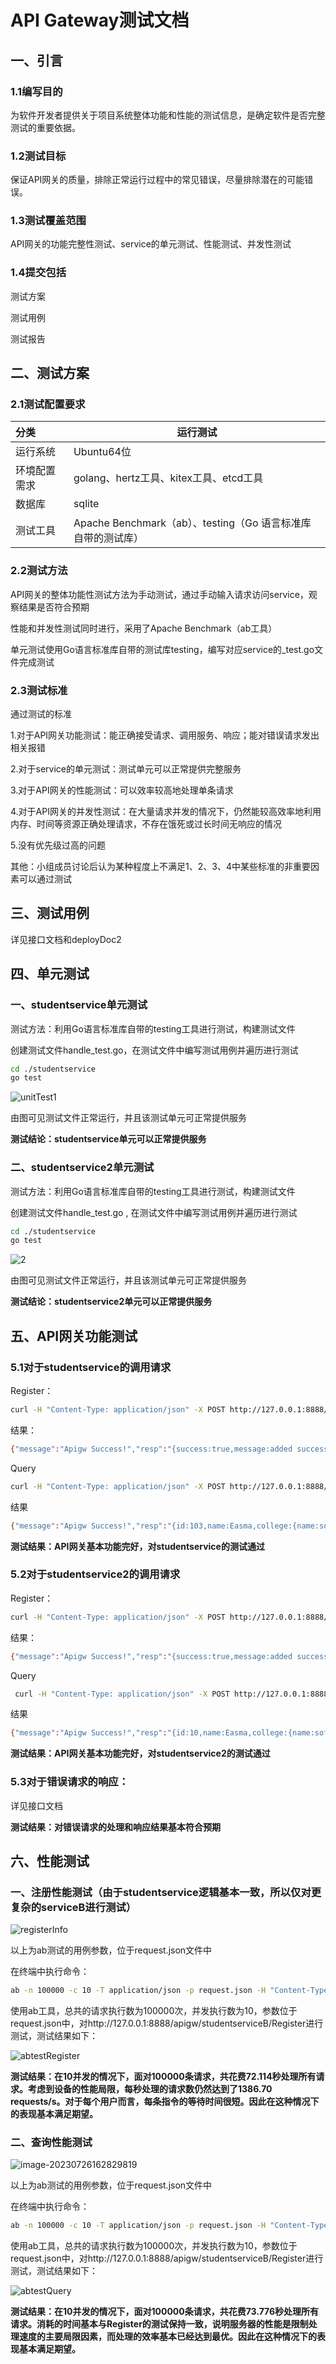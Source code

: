 # API Gateway测试文档

## 一、引言

### 1.1编写目的

为软件开发者提供关于项目系统整体功能和性能的测试信息，是确定软件是否完整测试的重要依据。

### 1.2测试目标

保证API网关的质量，排除正常运行过程中的常见错误，尽量排除潜在的可能错误。

### 1.3测试覆盖范围

API网关的功能完整性测试、service的单元测试、性能测试、并发性测试

### 1.4提交包括

测试方案

测试用例

测试报告



## 二、测试方案

### 2.1测试配置要求

| 分类         | 运行测试                                                     |
| :----------- | ------------------------------------------------------------ |
| 运行系统     | Ubuntu64位                                                   |
| 环境配置需求 | golang、hertz工具、kitex工具、etcd工具                       |
| 数据库       | sqlite                                                       |
| 测试工具     | Apache Benchmark（ab）、testing（Go 语言标准库自带的测试库） |

### 2.2测试方法

API网关的整体功能性测试方法为手动测试，通过手动输入请求访问service，观察结果是否符合预期

性能和并发性测试同时进行，采用了Apache Benchmark（ab工具）

单元测试使用Go语言标准库自带的测试库testing，编写对应service的_test.go文件完成测试

### 2.3测试标准

通过测试的标准

1.对于API网关功能测试：能正确接受请求、调用服务、响应；能对错误请求发出相关报错

2.对于service的单元测试：测试单元可以正常提供完整服务

3.对于API网关的性能测试：可以效率较高地处理单条请求

4.对于API网关的并发性测试：在大量请求并发的情况下，仍然能较高效率地利用内存、时间等资源正确处理请求，不存在饿死或过长时间无响应的情况

5.没有优先级过高的问题

其他：小组成员讨论后认为某种程度上不满足1、2、3、4中某些标准的非重要因素可以通过测试



## 三、测试用例

详见接口文档和deployDoc2



## 四、单元测试

### 一、studentservice单元测试

测试方法：利用Go语言标准库自带的testing工具进行测试，构建测试文件

创建测试文件handle_test.go，在测试文件中编写测试用例并遍历进行测试

```bash
cd ./studentservice
go test
```

![unitTest1](testDoc/unitTest1.jpg)

由图可见测试文件正常运行，并且该测试单元可正常提供服务

**测试结论：studentservice单元可以正常提供服务**

### 二、studentservice2单元测试

测试方法：利用Go语言标准库自带的testing工具进行测试，构建测试文件

创建测试文件handle_test.go , 在测试文件中编写测试用例并遍历进行测试

```bash
cd ./studentservice
go test
```

![2](testDoc/2.jpg)

由图可见测试文件正常运行，并且该测试单元可正常提供服务

**测试结论：studentservice2单元可以正常提供服务**

## 五、API网关功能测试

### 5.1对于studentservice的调用请求

Register：

```bash
curl -H "Content-Type: application/json" -X POST http://127.0.0.1:8888/apigw/studentserviceA/Register -d '{"id": 103, "name":"Easma", "college": {"name": "software college", "address": "逸夫"}, "email": ["emma@nju.com"],"gender":"mm"}' -w "\n"
```

结果：

```bash
{"message":"Apigw Success!","resp":"{success:true,message:added success}"}
```

Query

```bash
curl -H "Content-Type: application/json" -X POST http://127.0.0.1:8888/apigw/studentserviceA/Query -d '{"id":103}' -w "\n"
```

结果

```bash
{"message":"Apigw Success!","resp":"{id:103,name:Easma,college:{name:software college,address:逸夫},email:[emma@nju.com]}"}
```

**测试结果：API网关基本功能完好，对studentservice的测试通过**

### 5.2对于studentservice2的调用请求

Register：

```bash
curl -H "Content-Type: application/json" -X POST http://127.0.0.1:8888/apigw/studentserviceB/Register -d '{"id": 10, "name":"Easma", "college": {"name": "software college", "address": "逸夫"}, "email": ["emma@nju.com"],"gender":"man"}' -w "\n"
```

结果：

```bash
{"message":"Apigw Success!","resp":"{success:true,message:added success}"}
```

Query

```bash
 curl -H "Content-Type: application/json" -X POST http://127.0.0.1:8888/apigw/studentserviceB/Query -d '{"id":10}' -w "\n"
```

结果

```bash
{"message":"Apigw Success!","resp":"{id:10,name:Easma,college:{name:software college,address:逸夫},email:[emma@nju.com],gender:man}"}
```

**测试结果：API网关基本功能完好，对studentservice2的测试通过**

### 5.3对于错误请求的响应：

详见接口文档

**测试结果：对错误请求的处理和响应结果基本符合预期**



## 六、性能测试

### 一、注册性能测试（由于studentservice逻辑基本一致，所以仅对更复杂的serviceB进行测试）

![registerInfo](testDoc/registerInfo.png)



以上为ab测试的用例参数，位于request.json文件中

在终端中执行命令：

```bash
ab -n 100000 -c 10 -T application/json -p request.json -H "Content-Type:application/json" http://127.0.0.1:8888/apigw/studentserviceB/Register
```

使用ab工具，总共的请求执行数为100000次，并发执行数为10，参数位于request.json中，对http://127.0.0.1:8888/apigw/studentserviceB/Register进行测试，测试结果如下：

![abtestRegister](testDoc/abtestRegister.jpg)

**测试结果：在10并发的情况下，面对100000条请求，共花费72.114秒处理所有请求。考虑到设备的性能局限，每秒处理的请求数仍然达到了1386.70 requests/s。对于每个用户而言，每条指令的等待时间很短。因此在这种情况下的表现基本满足期望。**



### 二、查询性能测试

![image-20230726162829819](testDoc/image-20230726162829819.png)

以上为ab测试的用例参数，位于request.json文件中

在终端中执行命令：

```bash
ab -n 100000 -c 10 -T application/json -p request.json -H "Content-Type:application/json" http://127.0.0.1:8888/apigw/studentserviceB/Query
```

使用ab工具，总共的请求执行数为100000次，并发执行数为10，参数位于request.json中，对http://127.0.0.1:8888/apigw/studentserviceB/Register进行测试，测试结果如下：

![abtestQuery](testDoc/abtestQuery.jpg)

**测试结果：在10并发的情况下，面对100000条请求，共花费73.776秒处理所有请求。消耗的时间基本与Register的测试保持一致，说明服务器的性能是限制处理速度的主要局限因素，而处理的效率基本已经达到最优。因此在这种情况下的表现基本满足期望。**

